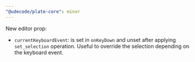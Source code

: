 ```yaml
---
"@udecode/plate-core": minor
---
```


New editor prop:
- `currentKeyboardEvent`: is set in `onKeyDown` and unset after applying `set_selection` operation. Useful to override the selection depending on the keyboard event.


